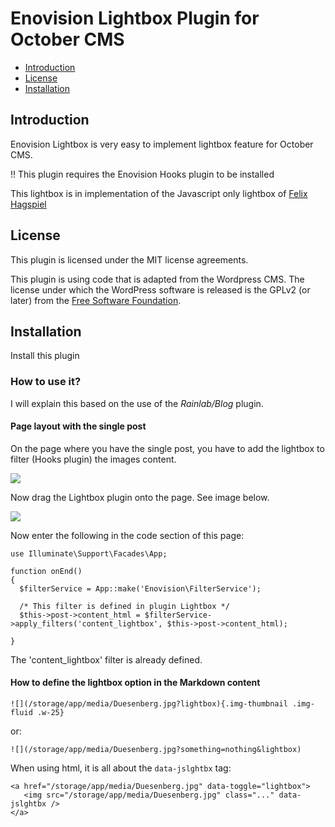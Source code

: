 # Enovision Lightbox Plugin for October CMS

- [Introduction](#introduction)
- [License](#license)
- [Installation](#install)

<a name="introduction"></a>
## Introduction
Enovision Lightbox is very easy to implement lightbox feature for October CMS. 

!! This plugin requires the Enovision Hooks plugin to be installed

This lightbox is in implementation of the Javascript only lightbox of [Felix Hagspiel](https://github.com/felixhagspiel/jsOnlyLightbox)

<a name="license"></a>
## License
This plugin is licensed under the MIT license agreements.

This plugin is using code that is adapted from the Wordpress CMS.
The license under which the WordPress software is released is the GPLv2 (or later) from the [Free Software Foundation](https://www.gnu.org/licenses/old-licenses/gpl-2.0.en.html).

<a name="install"></a>
## Installation

Install this plugin

<a name="how-to-use"></a>
### How to use it?

I will explain this based on the use of the _Rainlab/Blog_ plugin.

#### Page layout with the single post

On the page where you have the single post, you have to add the lightbox to filter (Hooks plugin) the images content.

![](http://cachefly.websprinter.nl/github/images/SH_0011.png)

Now drag the Lightbox plugin onto the page. See image below.

![](http://cachefly.websprinter.nl/github/images//SH_0012.png)

Now enter the following in the code section of this page:
```
use Illuminate\Support\Facades\App; 

function onEnd()
{
  $filterService = App::make('Enovision\FilterService'); 
  
  /* This filter is defined in plugin Lightbox */
  $this->post->content_html = $filterService->apply_filters('content_lightbox', $this->post->content_html);
  
}
```

The 'content_lightbox' filter is already defined. 

#### How to define the lightbox option in the Markdown content 

```
![](/storage/app/media/Duesenberg.jpg?lightbox){.img-thumbnail .img-fluid .w-25}
``` 
or:
```
![](/storage/app/media/Duesenberg.jpg?something=nothing&lightbox)
``` 
When using html, it is all about the `data-jslghtbx` tag:
```
<a href="/storage/app/media/Duesenberg.jpg" data-toggle="lightbox">
   <img src="/storage/app/media/Duesenberg.jpg" class="..." data-jslghtbx />
</a>
``` 
